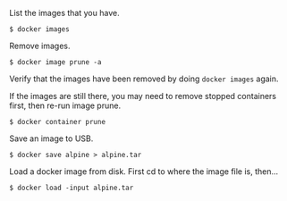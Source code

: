 
List the images that you have.

    $ docker images

Remove images.

    $ docker image prune -a

Verify that the images have been removed by doing `docker images` again.


If the images are still there, you may need to remove stopped containers first, then re-run image prune.

    $ docker container prune


Save an image to USB.

    $ docker save alpine > alpine.tar

Load a docker image from disk. First cd to where the image file is, then...

    $ docker load -input alpine.tar

